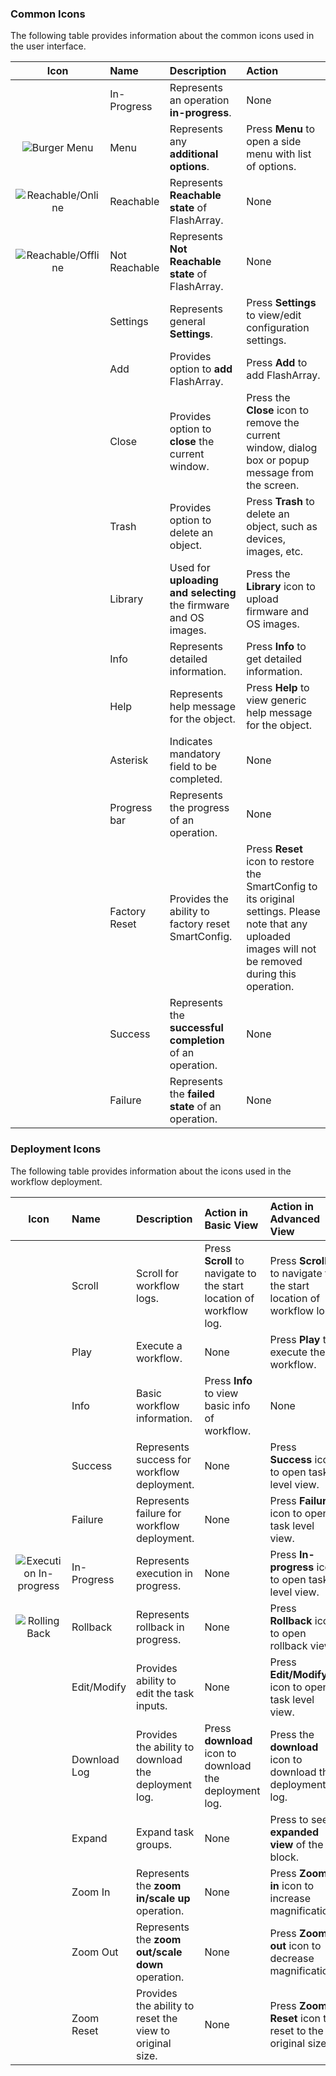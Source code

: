 <a name="Common-Icons"></a>
### Common Icons
The following table provides information about the common icons used in the user interface.

| Icon | Name | Description | Action
| :-----: | :------- | :----- | :-----
| <i class="fa fas fa-sync faa-spin animated active" alt="In-Progress" title="In-Progress"></i> | In-Progress | Represents an operation  **in-progress**. | None |
| ![Burger Menu](./static/images/burger-icon.png "Burger Menu") | Menu | Represents any **additional options**. | Press **Menu** to open a side menu with list of options.
| <div class="icon">![Reachable/Online](./static/images/online.png "Reachable/Online")</div> | Reachable | Represents **Reachable state** of FlashArray. | None |
| <div class="icon">![Reachable/Offline](./static/images/offline.png "Reachable/Offline")</div> | Not Reachable | Represents **Not Reachable state** of FlashArray. | None |
| <i class="fa fa-cog" alt="Settings" title="Settings"></i> | Settings | Represents general **Settings**. | Press **Settings** to view/edit configuration settings.
| <i class="fa fa-plus-circle" alt="Add" title="Add"></i> | Add | Provides option to **add** FlashArray. | Press **Add** to add  FlashArray. |
| <i class="fa fas fa-times" alt="Close/Cancel" title="Close/Cancel"></i> | Close | Provides option to **close** the current window. | Press the **Close** icon to remove the current window, dialog box or popup message from the screen. |
| <i class="fa fas fa-trash-alt red-text" alt="Trash/Delete" title="Trash/Delete"></i> | Trash | Provides option to delete an object. | Press **Trash** to delete an object, such as devices, images, etc. |
| <i class="fa fas fa-th-large" alt="Library" title="Library"></i> | Library | Used for **uploading and selecting** the firmware and OS images. | Press the **Library** icon to upload firmware and OS images. |
| <i class="fa fas fa-info-circle" alt="Info" title="Info"></i> | Info | Represents detailed information. | Press **Info** to get detailed information. |
| <i class="fa fas fa-question-circle" alt="Help" title="Help"></i> | Help | Represents help message for the object. | Press **Help** to view generic help message for the object. |
| <span class="required" alt="Required" title="Required"></span> | Asterisk | Indicates mandatory field to be completed. | None |
| <div class="progress-bar orange-bar shine stripes small" alt="Progress Bar" title="progress Bar"><span class="orange-background" style="width: 50%"></span></div> | Progress bar | Represents the progress of an operation. | None |
| <i class="fa fas fa-undo red-text" alt="Factory Reset" title="Factory Reset"></i> | Factory Reset | Provides the ability to factory reset SmartConfig. | Press **Reset** icon to restore the SmartConfig to its original settings. Please note that any uploaded images will not be removed during this operation. |
| <i class="fa fas fa-check-circle green-text" alt="Success" title="Success"></i> | Success | Represents the **successful completion** of an operation. | None |
| <i class="fa fas fa-exclamation-triangle red-text" alt="Failure" title="Failure"></i> | Failure | Represents the **failed state** of an operation. | None |

<a name="Deployment-Icons"></a>
### Deployment Icons

The following table provides information about the icons used in the workflow deployment.

| Icon | Name | Description | Action in Basic View | Action in Advanced View |
| :-----: | :------- | :------- | :----- | :------- 
| <i class="fa fas fa-clipboard-list" alt="Deployment Log" title="Deployment Log"></i> | Scroll | Scroll for workflow logs. | Press **Scroll** to navigate to the start location of workflow log. | Press **Scroll** to navigate to the start location of workflow log. |
| <i class="fa fas fa-play blue-text" alt="Play/Execute" title="Play/Execute"></i> | Play | Execute a workflow. | None | Press **Play** to execute the workflow. |
| <i class="fa fas fa-info-circle" alt="Info" title="Info"></i> | Info | Basic workflow information. | Press **Info** to view basic info of workflow. | None |
| <i class="fa fas fa-check-circle green-text" alt="Success" title="Success"></i> | Success | Represents success for workflow deployment. | None | Press **Success** icon to open task level view. |
| <i class="fa fas fa-exclamation-triangle red-text" alt="Failure" title="Failure"></i> | Failure | Represents failure for workflow deployment. | None | Press **Failure** icon to open  task level view. |
| <div class="icon">![Execution In-progress](./static/images/clockwise.gif "Execution In-progress")</div> | In-Progress | Represents execution in progress. | None | Press **In-progress** icon to open task level view. |
| <div class="icon">![Rolling Back](./static/images/anticlockwise.gif "Rolling Back")</div> | Rollback | Represents rollback in progress. | None | Press **Rollback** icon to open rollback view. |
| <i class="fa fas fa-edit" alt="Edit/Modify" title="Edit/Modify"></i> | Edit/Modify | Provides ability to edit the task inputs. | None | Press **Edit/Modify** icon to open  task level view. |
| <i class="fa fas fa-download" alt="Download Log" title="Download Log"></i> | Download Log | Provides the ability to download the deployment log. | Press **download** icon to download the deployment log. | Press the **download** icon to download the deployment log. |
| <i class="fa fas fa-expand-arrows-alt" alt="Expand" title="Expand"></i> | Expand | Expand task groups. | None | Press to see **expanded view** of the block. |
| <i class="fa fas fa-plus-circle" alt="Zoom In" title="Zoom In"></i> | Zoom In | Represents the **zoom in/scale up** operation. | None | Press **Zoom in** icon to increase magnification. |
| <i class="fa fas fa-minus-circle" alt="Zoom Out" title="Zoom Out"></i> | Zoom Out | Represents the **zoom out/scale down** operation. | None | Press **Zoom out** icon to decrease magnification.|
| <i class="fa fas fa-stop-circle" alt="Zoom Reset" title="Zoom Reset"></i> | Zoom Reset | Provides the ability to reset the view to original size. | None | Press **Zoom Reset** icon to reset to the original size. |
